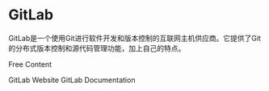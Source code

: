 # GitLab


GitLab是一个使用Git进行软件开发和版本控制的互联网主机供应商。它提供了Git的分布式版本控制和源代码管理功能，加上自己的特点。

<ResourceGroupTitle>Free Content</ResourceGroupTitle>

<BadgeLink badgeText='Official Website' colorScheme='blue' href='https://gitlab.com/'>GitLab Website</BadgeLink>
<BadgeLink badgeText='Official Documentation' colorScheme='blue' href='https://docs.gitlab.com/'>GitLab Documentation</BadgeLink>
